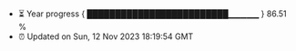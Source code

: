 - ⏳ Year progress { █████████████████████████▁▁▁▁▁ } 86.51 %
- ⏰ Updated on Sun, 12 Nov 2023 18:19:54 GMT

